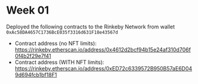 # Week 01

Deployed the following contracts to the Rinkeby Network from wallet `0xAc58DA4657C1736BcE035f3316d631F18e43567d`

- Contract address (no NFT limits): https://rinkeby.etherscan.io/address/0x4612d2bcf94b15e24af310d706f0f4b2f29e7f41
- Contract address (WITH NFT limits): https://rinkeby.etherscan.io/address/0xED72c6339572B950B57aE6D049d694fcb1bf18F1
